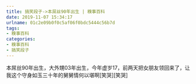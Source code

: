 ```yaml
---
title: 搞笑段子->本屌丝90年出生 | 糗事百科
date: 2019-11-07 15:34:17
urlname: 01c2e09b0f0c5af06f0bdc5444c56b7d
tags: 
- 糗事百科
categories:
- 糗事百科
- 搞笑段子
---
```

本屌丝90年出生，大外甥03年出生，今年虚岁17，前两天把女朋友领回来了，让我这个守身如玉三十年的舅舅情何以堪啊[笑哭][笑哭]


